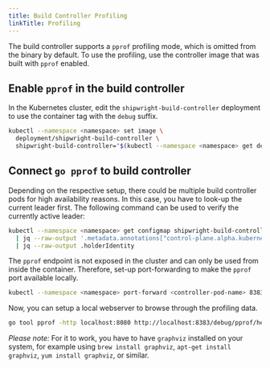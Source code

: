 ```yaml
---
title: Build Controller Profiling
linkTitle: Profiling
---
```

<!--
Copyright The Shipwright Contributors

SPDX-License-Identifier: Apache-2.0
-->

The build controller supports a `pprof` profiling mode, which is omitted from the binary by default. To use the profiling, use the controller image that was built with `pprof` enabled.

## Enable `pprof` in the build controller

In the Kubernetes cluster, edit the `shipwright-build-controller` deployment to use the container tag with the `debug` suffix.

```sh
kubectl --namespace <namespace> set image \
  deployment/shipwright-build-controller \
  shipwright-build-controller="$(kubectl --namespace <namespace> get deployment shipwright-build-controller --output jsonpath='{.spec.template.spec.containers[].image}')-debug"
```

## Connect `go pprof` to build controller

Depending on the respective setup, there could be multiple build controller pods for high availability reasons. In this case, you have to look-up the current leader first. The following command can be used to verify the currently active leader:

```sh
kubectl --namespace <namespace> get configmap shipwright-build-controller-lock --output json \
  | jq --raw-output '.metadata.annotations["control-plane.alpha.kubernetes.io/leader"]' \
  | jq --raw-output .holderIdentity
```

The `pprof` endpoint is not exposed in the cluster and can only be used from inside the container. Therefore, set-up port-forwarding to make the `pprof` port available locally.

```sh
kubectl --namespace <namespace> port-forward <controller-pod-name> 8383:8383
```

Now, you can setup a local webserver to browse through the profiling data.

```sh
go tool pprof -http localhost:8080 http://localhost:8383/debug/pprof/heap
```

_Please note:_ For it to work, you have to have `graphviz` installed on your system, for example using `brew install graphviz`, `apt-get install graphviz`, `yum install graphviz`, or similar.
